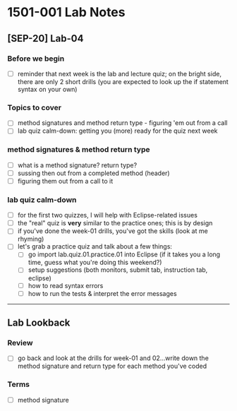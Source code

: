 # 1501-001 Lab Notes

## [SEP-20] Lab-04

### Before we begin

- [ ] reminder that next week is the lab and lecture quiz; on the bright side, there are only 2 short drills (you are expected to look up the if statement syntax on your own)

### Topics to cover

- [ ] method signatures and method return type - figuring 'em out from a call
- [ ] lab quiz calm-down: getting you (more) ready for the quiz next week

### method signatures & method return type

- [ ] what is a method signature? return type?
- [ ] sussing then out from a completed method (header)
- [ ] figuring them out from a call to it

### lab quiz calm-down

- [ ] for the first two quizzes, I will help with Eclipse-related issues
- [ ] the "real" quiz is **very** similar to the practice ones; this is by design
- [ ] if you've done the week-01 drills, you've got the skills (look at me rhyming)
- [ ] let's grab a practice quiz and talk about a few things:
  - [ ] go import lab.quiz.01.practice.01 into Eclipse (if it takes you a long time, guess what you're doing this weekend?)
  - [ ] setup suggestions (both monitors, submit tab, instruction tab, eclipse)
  - [ ] how to read syntax errors
  - [ ] how to run the tests & interpret the error messages

---

## Lab Lookback

### Review

- [ ] go back and look at the drills for week-01 and 02...write down the method signature and return type for each method you've coded

### Terms

- [ ] method signature
